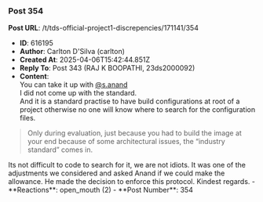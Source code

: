 ### Post 354
**Post URL**: /t/tds-official-project1-discrepencies/171141/354
- **ID**: 616195
- **Author**: Carlton D'Silva (carlton)
- **Created At**: 2025-04-06T15:42:44.851Z
- **Reply To**: Post 343 (RAJ K BOOPATHI, 23ds2000092)
- **Content**:  
  You can take it up with <a class="mention" href="/u/s.anand">@s.anand</a><br>
I did not come up with the standard.<br>
And it is a standard practise to have build configurations at root of a project otherwise no one will know where to search for the configuration files.
<blockquote>
Only during evaluation, just because you had to build the image at your end because of some architectural issues, the “industry standard” comes in.
</blockquote>
Its not difficult to code to search for it, we are not idiots. It was one of the adjustments we considered and asked Anand if we could make the allowance. He made the decision to enforce this protocol.
Kindest regards.
- **Reactions**: open_mouth (2)
- **Post Number**: 354

